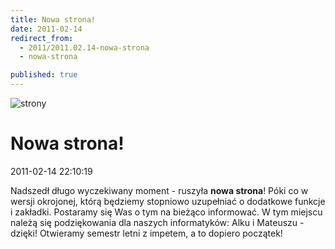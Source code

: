 ```yaml
---
title: Nowa strona!
date: 2011-02-14
redirect_from: 
  - 2011/2011.02.14-nowa-strona
  - nowa-strona

published: true
---
```



![strony](images/stories/2011/strony.png)

# Nowa strona!

<time>2011-02-14 22:10:19</time>




Nadszedł długo wyczekiwany moment - ruszyła **nowa strona**! Póki co w wersji okrojonej, którą będziemy stopniowo uzupełniać o dodatkowe funkcje i zakładki. Postaramy się Was o tym na bieżąco informować. W tym miejscu należą się podziękowania dla naszych informatyków: Alku i Mateuszu - dzięki! Otwieramy semestr letni z impetem, a to dopiero początek!
 


<!--CONTENT FROM OLD SERVER (jos before 2013): 




Nadszedł długo wyczekiwany moment - ruszyła **nowa strona**! Póki co w wersji okrojonej, którą będziemy stopniowo uzupełniać o dodatkowe funkcje i zakładki. Postaramy się Was o tym na bieżąco informować. W tym miejscu należą się podziękowania dla naszych informatyków: Alku i Mateuszu - dzięki! Otwieramy semestr letni z impetem, a to dopiero początek!


 

-->

<!--{{json:{"created_date":"2011-02-14 22:10:19","publish_down":"0000-00-00 00:00:00","id":"96"}}}-->